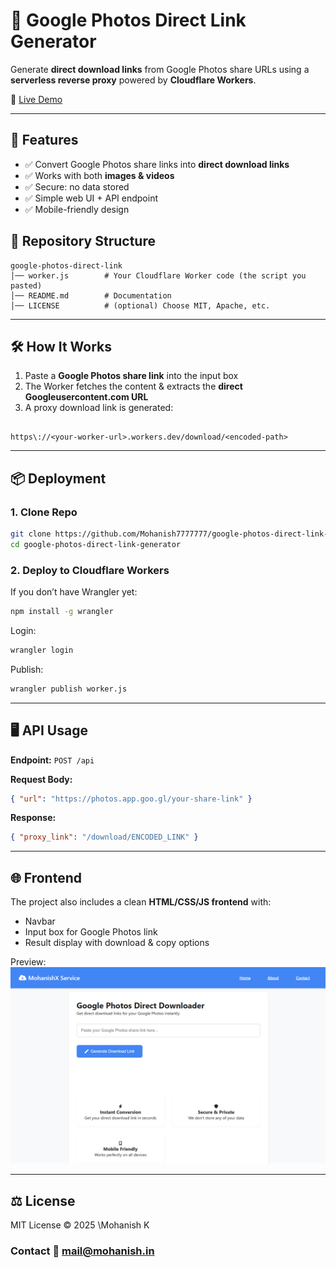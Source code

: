 # 📸 Google Photos Direct Link Generator

Generate **direct download links** from Google Photos share URLs using a **serverless reverse proxy** powered by **Cloudflare Workers**.

🔗 [Live Demo](https://cdn-s1.mohanishx1.workers.dev/)

---

## 🚀 Features
- ✅ Convert Google Photos share links into **direct download links**  
- ✅ Works with both **images & videos**  
- ✅ Secure: no data stored  
- ✅ Simple web UI + API endpoint  
- ✅ Mobile-friendly design  

## 📂 Repository Structure

```
google-photos-direct-link
│── worker.js        # Your Cloudflare Worker code (the script you pasted)
│── README.md        # Documentation
│── LICENSE          # (optional) Choose MIT, Apache, etc.
```

---


## 🛠️ How It Works
1. Paste a **Google Photos share link** into the input box  
2. The Worker fetches the content & extracts the **direct Googleusercontent.com URL**  
3. A proxy download link is generated:  
```

https\://<your-worker-url>.workers.dev/download/<encoded-path>

````

---

## 📦 Deployment

### 1. Clone Repo
```bash
git clone https://github.com/Mohanish7777777/google-photos-direct-link-generator.git
cd google-photos-direct-link-generator
````

### 2. Deploy to Cloudflare Workers

If you don’t have Wrangler yet:

```bash
npm install -g wrangler
```

Login:

```bash
wrangler login
```

Publish:

```bash
wrangler publish worker.js
```

---

## 🖥️ API Usage

**Endpoint:**
`POST /api`

**Request Body:**

```json
{ "url": "https://photos.app.goo.gl/your-share-link" }
```

**Response:**

```json
{ "proxy_link": "/download/ENCODED_LINK" }
```

---

## 🌐 Frontend

The project also includes a clean **HTML/CSS/JS frontend** with:

* Navbar
* Input box for Google Photos link
* Result display with download & copy options

Preview:
![alt text](image.png)

---

## ⚖️ License

MIT License © 2025 \Mohanish K

### Contact 📧 mail@mohanish.in
